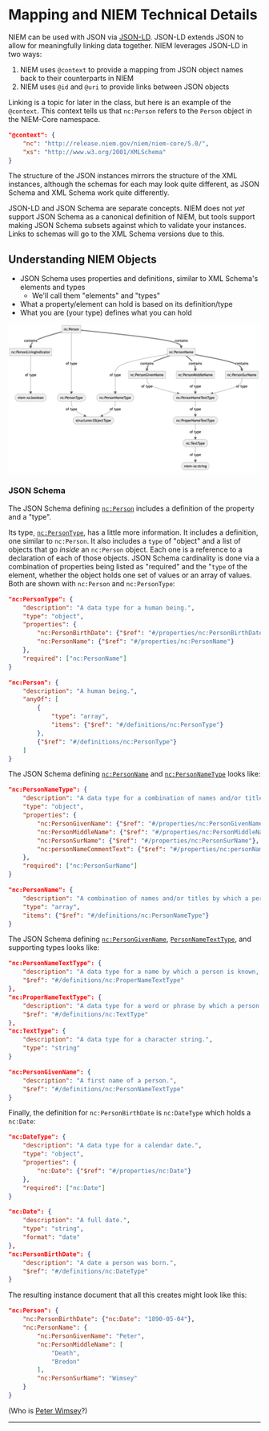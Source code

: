# Mapping and NIEM Technical Details

NIEM can be used with JSON via [JSON-LD](https://en.wikipedia.org/wiki/JSON-LD). JSON-LD extends JSON to allow for meaningfully linking data together. NIEM leverages JSON-LD in two ways:

1. NIEM uses `@context` to provide a mapping from JSON object names back to their counterparts in NIEM
2. NIEM uses `@id` and `@uri` to provide links between JSON objects

Linking is a topic for later in the class, but here is an example of the `@context`. This context tells us that `nc:Person` refers to the `Person` object in the NIEM-Core namespace.

```json
"@context": {
	"nc": "http://release.niem.gov/niem/niem-core/5.0/",
	"xs": "http://www.w3.org/2001/XMLSchema"
}
```

The structure of the JSON instances mirrors the structure of the XML instances, although the schemas for each may look quite different, as JSON Schema and XML Schema work quite differently.

JSON-LD and JSON Schema are separate concepts. NIEM does not _yet_ support JSON Schema as a canonical definition of NIEM, but tools support making JSON Schema subsets against which to validate your instances. Links to schemas will go to the XML Schema versions due to this.

## Understanding NIEM Objects

- JSON Schema uses properties and definitions, similar to XML Schema's elements and types
	- We'll call them "elements" and "types"
- What a property/element can hold is based on its definition/type
- What you are (your type) defines what you can hold

![What You Are Defines What You Hold](/Mapping_Graphics/WYADWYH.png)

### JSON Schema

The JSON Schema defining [`nc:Person`](https://niemopen.github.io/niem-open-training/nc.html#Person) includes a definition of the property and a "type".

Its type, [`nc:PersonType`](https://niemopen.github.io/niem-open-training/nc.html#PersonType), has a little more information. It includes a definition, one similar to `nc:Person`. It also includes a `type` of "object" and a list of objects that go _inside_ an `nc:Person` object. Each one is a reference to a declaration of each of those objects. JSON Schema cardinality is done via a combination of properties being listed as "required" and the "`type` of the element, whether the object holds one set of values or an array of values. Both are shown with `nc:Person` and `nc:PersonType`:

```json
"nc:PersonType": {
	"description": "A data type for a human being.",
	"type": "object",
	"properties": {
		"nc:PersonBirthDate": {"$ref": "#/properties/nc:PersonBirthDate"},
		"nc:PersonName": {"$ref": "#/properties/nc:PersonName"}
	},
	"required": ["nc:PersonName"]
}
```
```json
"nc:Person": {
	"description": "A human being.",
	"anyOf": [
		{
			"type": "array",
			"items": {"$ref": "#/definitions/nc:PersonType"}
		},
		{"$ref": "#/definitions/nc:PersonType"}
	]
}
```

The JSON Schema defining [`nc:PersonName`](https://niemopen.github.io/niem-open-training/nc.html#PersonName) and [`nc:PersonNameType`](https://niemopen.github.io/niem-open-training/nc.html#PersonNameType) looks like:

```json
"nc:PersonNameType": {
	"description": "A data type for a combination of names and/or titles by which a person is known.",
	"type": "object",
	"properties": {
		"nc:PersonGivenName": {"$ref": "#/properties/nc:PersonGivenName"},
		"nc:PersonMiddleName": {"$ref": "#/properties/nc:PersonMiddleName"},
		"nc:PersonSurName": {"$ref": "#/properties/nc:PersonSurName"},
		"nc:personNameCommentText": {"$ref": "#/properties/nc:personNameCommentText"}
	},
	"required": ["nc:PersonSurName"]
}
```
```json
"nc:PersonName": {
	"description": "A combination of names and/or titles by which a person is known.",
	"type": "array",
	"items": {"$ref": "#/definitions/nc:PersonNameType"}
}
```
The JSON Schema defining [`nc:PersonGivenName`](https://niemopen.github.io/niem-open-training/nc.html#PersonGivenName), [`PersonNameTextType`](https://niemopen.github.io/niem-open-training/nc.html#PersonNameTextType), and supporting types looks like:

```json
"nc:PersonNameTextType": {
	"description": "A data type for a name by which a person is known, referred, or addressed.",
	"$ref": "#/definitions/nc:ProperNameTextType"
},
"nc:ProperNameTextType": {
	"description": "A data type for a word or phrase by which a person or thing is known, referred, or addressed.",
	"$ref": "#/definitions/nc:TextType"
},
"nc:TextType": {
	"description": "A data type for a character string.",
	"type": "string"
}
```
```json
"nc:PersonGivenName": {
	"description": "A first name of a person.",
	"$ref": "#/definitions/nc:PersonNameTextType"
}
```
Finally, the definition for `nc:PersonBirthDate` is `nc:DateType` which holds a `nc:Date`:

```json
"nc:DateType": {
	"description": "A data type for a calendar date.",
	"type": "object",
	"properties": {
		"nc:Date": {"$ref": "#/properties/nc:Date"}
	},
	"required": ["nc:Date"]
}
```
```json
"nc:Date": {
	"description": "A full date.",
	"type": "string",
	"format": "date"
},
"nc:PersonBirthDate": {
	"description": "A date a person was born.",
	"$ref": "#/definitions/nc:DateType"
}
```

The resulting instance document that all this creates might look like this:

```json
"nc:Person": {
	"nc:PersonBirthDate": {"nc:Date": "1890-05-04"},
	"nc:PersonName": {
		"nc:PersonGivenName": "Peter",
		"nc:PersonMiddleName": [
			"Death",
			"Bredon"
		],
		"nc:PersonSurName": "Wimsey"
	}
}
```

(Who is [Peter Wimsey](https://en.wikipedia.org/wiki/Lord_Peter_Wimsey)?)
___


